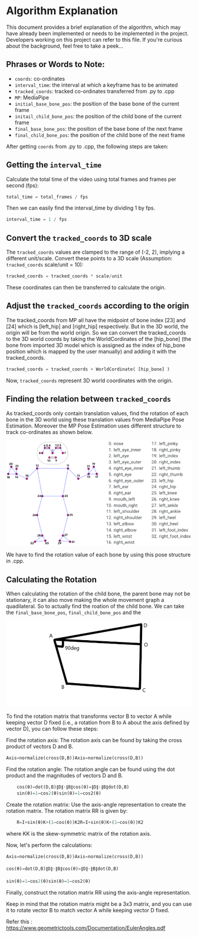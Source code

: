 # Algorithm Explanation

This document provides a brief explanation of the algorithm, which may have already been implemented or needs to be implemented in the project. Developers working on this project can refer to this file. If you're curious about the background, feel free to take a peek...

## Phrases or Words to Note:
- `coords`: co-ordinates
- `interval_time`: the interval at which a keyframe has to be animated
- `tracked_coords`: tracked co-ordinates transferred from .py to .cpp
- `MP`: MediaPipe
- `initial_base_bone_pos`: the position of the base bone of the current frame
- `initail_child_bone_pos`: the position of the child bone of the current frame
- `final_base_bone_pos`: the position of the base bone of the next frame
- `final_child_bone_pos`: the position of the child bone of the next frame

After getting `coords` from .py to .cpp, the following steps are taken:


## Getting the `interval_time`

Calculate the total time of the video using total frames and frames per second (fps):

```python
total_time = total_frames / fps
```

Then we can easily find the interval_time by dividing 1 by fps.

```python
interval_time = 1 / fps
```


## Convert the `tracked_coords` to 3D scale

The `tracked_coords` values are clamped to the range of (-2, 2), implying a different unit/scale. Convert these points to a 3D scale (Assumption: `tracked_coords` scale/unit = 10):

```python
tracked_coords = tracked_coords * scale/unit
```

These coordinates can then be transferred to calculate the origin.


## Adjust the `tracked_coords` according to the origin

The tracked_coords from MP all have the midpoint of bone index [23] and [24] which is [left_hip] and [right_hip] respectively. But in the 3D world, the origin will be from the world origin. So we can convert the tracked_coords to the 3D world coords by taking the WorldCordinates of the [hip_bone] (the bone from imported 3D model which is assigned as the index of hip_bone position which is mapped by the user manually) and adding it with the tracked_coords.

```python
tracked_coords = tracked_coords + WorldCordinate( [hip_bone] )
```

Now, `tracked_coords` represent 3D world coordinates with the origin.


## Finding the relation between `tracked_coords`

As tracked_coords only contain translation values, find the rotation of each bone in the 3D world using these translation values from MediaPipe Pose Estimation. Moreover the MP Pose Estimation uses different structure to track co-ordinates as shown below.

<img src="UI/Work/68747470733a2f2f6d65646961706970652e6465762f696d616765732f6d6f62696c652f706f73655f747261636b696e675f66756c6c5f626f64795f6c616e646d61726b732e706e67.png" alt="Icon">

We have to find the rotation value of each bone by using this pose structure in .cpp.  


##  Calculating the Rotation

When calculating the rotation of the child bone, the parent bone may not be stationary, it can also move making the whole movement graph a quadilateral. So to actually find the roation of the child bone. We can take the `final_base_bone_pos`, `final_child_bone_pos` and the 

<img src="UI/Work/Angle.png" alt="Icon">

To find the rotation matrix that transforms vector B to vector A while keeping vector D fixed (i.e., a rotation from B to A about the axis defined by vector D), you can follow these steps:

Find the rotation axis:
The rotation axis can be found by taking the cross product of vectors D and B.

```python
Axis=normalize(cross(D,B))Axis=normalize(cross(D,B))
```

Find the rotation angle:
The rotation angle can be found using the dot product and the magnitudes of vectors D and B.

```python
    cos⁡(θ)=dot(D,B)∥D∥⋅∥B∥cos(θ)=∥D∥⋅∥B∥dot(D,B)​
    sin⁡(θ)=1−cos⁡2(θ)sin(θ)=1−cos2(θ)
```

Create the rotation matrix:
Use the axis-angle representation to create the rotation matrix. The rotation matrix RR is given by:

```python
    R=I+sin⁡(θ)K+(1−cos⁡(θ))K2R=I+sin(θ)K+(1−cos(θ))K2
```

where KK is the skew-symmetric matrix of the rotation axis.

Now, let's perform the calculations:

```python
Axis=normalize(cross(D,B))Axis=normalize(cross(D,B))

cos⁡(θ)=dot(D,B)∥D∥⋅∥B∥cos(θ)=∥D∥⋅∥B∥dot(D,B)​

sin⁡(θ)=1−cos⁡2(θ)sin(θ)=1−cos2(θ)
```

Finally, construct the rotation matrix RR using the axis-angle representation.

Keep in mind that the rotation matrix might be a 3x3 matrix, and you can use it to rotate vector B to match vector A while keeping vector D fixed.

Refer this :
https://www.geometrictools.com/Documentation/EulerAngles.pdf
